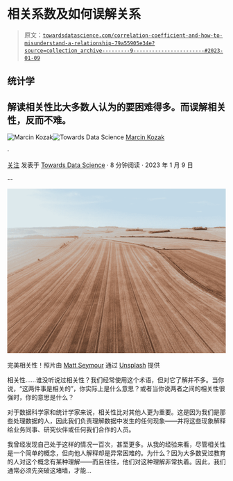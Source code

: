 # 相关系数及如何误解关系

> 原文：[`towardsdatascience.com/correlation-coefficient-and-how-to-misunderstand-a-relationship-79a55905e34e?source=collection_archive---------9-----------------------#2023-01-09`](https://towardsdatascience.com/correlation-coefficient-and-how-to-misunderstand-a-relationship-79a55905e34e?source=collection_archive---------9-----------------------#2023-01-09)

## 统计学

## 解读相关性比大多数人认为的要困难得多。而误解相关性，反而不难。

[](https://medium.com/@nyggus?source=post_page-----79a55905e34e--------------------------------)![Marcin Kozak](https://medium.com/@nyggus?source=post_page-----79a55905e34e--------------------------------)[](https://towardsdatascience.com/?source=post_page-----79a55905e34e--------------------------------)![Towards Data Science](https://towardsdatascience.com/?source=post_page-----79a55905e34e--------------------------------) [Marcin Kozak](https://medium.com/@nyggus?source=post_page-----79a55905e34e--------------------------------)

·

[关注](https://medium.com/m/signin?actionUrl=https%3A%2F%2Fmedium.com%2F_%2Fsubscribe%2Fuser%2F4762f0cff9b2&operation=register&redirect=https%3A%2F%2Ftowardsdatascience.com%2Fcorrelation-coefficient-and-how-to-misunderstand-a-relationship-79a55905e34e&user=Marcin+Kozak&userId=4762f0cff9b2&source=post_page-4762f0cff9b2----79a55905e34e---------------------post_header-----------) 发表于 [Towards Data Science](https://towardsdatascience.com/?source=post_page-----79a55905e34e--------------------------------) · 8 分钟阅读 · 2023 年 1 月 9 日[](https://medium.com/m/signin?actionUrl=https%3A%2F%2Fmedium.com%2F_%2Fvote%2Ftowards-data-science%2F79a55905e34e&operation=register&redirect=https%3A%2F%2Ftowardsdatascience.com%2Fcorrelation-coefficient-and-how-to-misunderstand-a-relationship-79a55905e34e&user=Marcin+Kozak&userId=4762f0cff9b2&source=-----79a55905e34e---------------------clap_footer-----------)

--

[](https://medium.com/m/signin?actionUrl=https%3A%2F%2Fmedium.com%2F_%2Fbookmark%2Fp%2F79a55905e34e&operation=register&redirect=https%3A%2F%2Ftowardsdatascience.com%2Fcorrelation-coefficient-and-how-to-misunderstand-a-relationship-79a55905e34e&source=-----79a55905e34e---------------------bookmark_footer-----------)![](img/35088476b13eff4dd60d43eaee2f0779.png)

完美相关性！照片由 [Matt Seymour](https://unsplash.com/@mattseymour?utm_source=medium&utm_medium=referral) 通过 [Unsplash](https://unsplash.com/?utm_source=medium&utm_medium=referral) 提供

相关性……谁没听说过相关性？我们经常使用这个术语，但对它了解并不多。当你说，“这两件事是相关的”，你实际上是什么意思？或者当你说两者之间的相关性很强时，你的意思是什么？

对于数据科学家和统计学家来说，相关性比对其他人更为重要。这是因为我们是那些处理数据的人，因此我们负责理解数据中发生的任何现象——并将这些现象解释给业务同事、研究伙伴或任何我们合作的人员。

我曾经发现自己处于这样的情况一百次，甚至更多。从我的经验来看，尽管相关性是一个简单的概念，但向他人解释却是异常困难的。为什么？因为大多数受过教育的人对这个概念有某种理解——而且往往，他们对这种理解非常执着。因此，我们通常必须先突破这堵墙，才能…
